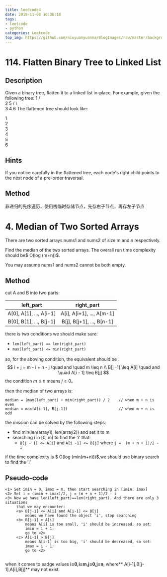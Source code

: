 ```yaml
---
title: leedcode4
date: 2018-11-08 16:36:18
tags:
- leetcode
- python
categories: Leetcode
top_img: https://github.com/niuyuanyuanna/BlogImages/raw/master/background/LeetCode.png
---
```


# 114. Flatten Binary Tree to Linked List

## Description

Given a binary tree, flatten it to a linked list in-place.
For example, given the following tree:
    1
   / \
  2   5
 / \   \
3   4   6
The flattened tree should look like:

1
 \
  2
   \
    3
     \
      4
       \
        5
         \
          6

## Hints
If you notice carefully in the flattened tree, each node's right child points to the next node of a pre-order traversal.

## Method

非递归的先序遍历，使用栈临时存储节点，先存右子节点，再存左子节点



# 4. Median of Two Sorted Arrays
There are two sorted arrays nums1 and nums2 of size m and n respectively.

Find the median of the two sorted arrays. The overall run time complexity should be$ O(log (m+n))$.

You may assume nums1 and nums2 cannot be both empty.

## Method
cut A and B into two parts:

|        left_part        |        right_part         |
| :---------------------: | :-----------------------: |
| A[0], A[1], ..., A[i-1] | A[i], A[i+1], ..., A[m-1] |
| B[0], B[1], ..., B[j-1] | B[j], B[j+1], ..., B[n-1] |

there is two conditions we should make sure:

- `len(left_part) == len(right_part)`
- `max(left_part) <= min(right_part)`

so, for the aboving condition, the equivalent should be：
$$
i + j = m - i + n - j \quad and \quad m \leq n \\
B[j -1] \leq A[i] \quad and \quad A[i - 1] \leq B[j]
$$
the condition $m \leq n$ means $j \geq 0$。

then the median of two arrays is:

```
median = (max(left_part) + min(right_part)) / 2    // when m + n is even
median = max(A[i-1], B[j-1])                       // when m + n is odd
```

the mission can be solved by the following steps:

- find min(len(array1), len(array2)) and set it to m
- searching i in [0, m] to find the 'i' that:
  - `B[j - 1] <= A[i]` and `A[i -1] <= B[j]` where `j =  (m + n + 1)/2 - i`

if the time complexity is $ O(log (min(m+n)))$,we should use binary search to find the 'i'

## Pseudo-code

```
<1> Set imin = 0, imax = m, then start searching in [imin, imax]
<2> Set i = (imin + imax)/2, j = (m + n + 1)/2 - i
<3> Now we have len(left_part)==len(right_part). And there are only 3 situations
     that we may encounter:
     <a> B[j-1] <= A[i] and A[i-1] <= B[j]
         means we have found the object 'i', stop searching
     <b> B[j-1] > A[i]
         means A[i] is too small, 'i' should be increased, so set:
         imin = i + 1;
         go to <2>
     <c> A[i-1] > B[j]
         means A[i-1] is too big, 'i' should be decreased, so set:
         imax = i - 1;
         go to <2>
     
```

when it comes to eadge values  **i=0,i=m,j=0,j=n**, where** A[i-1],B[j-1],A[i],B[j]** may not exist.